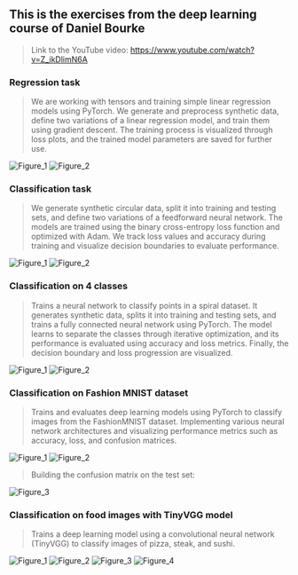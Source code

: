 ## This is the exercises from the deep learning course of Daniel Bourke
> Link to the YouTube video: https://www.youtube.com/watch?v=Z_ikDlimN6A

### Regression task
> We are working with tensors and training simple linear regression models using PyTorch.
> We generate and preprocess synthetic data, define two variations of a linear regression model, and train them using gradient descent.
> The training process is visualized through loss plots, and the trained model parameters are saved for further use.

![Figure_1](https://github.com/user-attachments/assets/2b96d12e-0571-44b8-9ccd-35a890b30b4d)
![Figure_2](https://github.com/user-attachments/assets/1fd16de8-984a-499d-872d-3d25ecb9fe95)

### Classification task
> We generate synthetic circular data, split it into training and testing sets, and define two variations of a feedforward neural network.
> The models are trained using the binary cross-entropy loss function and optimized with Adam.
> We track loss values and accuracy during training and visualize decision boundaries to evaluate performance.

![Figure_1](https://github.com/user-attachments/assets/ca797479-967a-4fbe-8a19-e990797bee97)
![Figure_2](https://github.com/user-attachments/assets/461b550e-2201-4ece-adb7-15ef18c257fc)

### Classification on 4 classes
> Trains a neural network to classify points in a spiral dataset.
> It generates synthetic data, splits it into training and testing sets, and trains a fully connected neural network using PyTorch.
> The model learns to separate the classes through iterative optimization, and its performance is evaluated using accuracy and loss metrics.
> Finally, the decision boundary and loss progression are visualized.

![Figure_1](https://github.com/user-attachments/assets/9ce77ca4-4a58-4e7c-9e3a-5121b95081c8)
![Figure_2](https://github.com/user-attachments/assets/0d0f1534-38f1-4872-b12e-dde3a7b8dc71)

### Classification on Fashion MNIST dataset
> Trains and evaluates deep learning models using PyTorch to classify images from the FashionMNIST dataset.
> Implementing various neural network architectures and visualizing performance metrics such as accuracy, loss, and confusion matrices.

![Figure_1](https://github.com/user-attachments/assets/378c91b8-be89-490f-af09-5cca828a6b86)
![Figure_2](https://github.com/user-attachments/assets/43304f30-61b0-4d0d-be6b-d6ee31e9ce89)

> Building the confusion matrix on the test set:

![Figure_3](https://github.com/user-attachments/assets/b68a25b0-ec95-478b-b43b-3a5d295534f0)

### Classification on food images with TinyVGG model
> Trains a deep learning model using a convolutional neural network (TinyVGG) to classify images of pizza, steak, and sushi.

![Figure_1](https://github.com/user-attachments/assets/ad85a3ee-6b2f-4203-b52c-401620543e8a)
![Figure_2](https://github.com/user-attachments/assets/88ee3192-be6e-487b-aa52-4fe7e73907bb)
![Figure_3](https://github.com/user-attachments/assets/d0499ff9-92fa-4012-8fd8-8cab50236052)
![Figure_4](https://github.com/user-attachments/assets/879bd25a-fea3-4e85-b7d4-3ae257f4067f)
